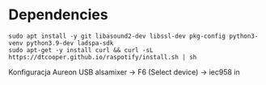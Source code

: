 # Dependencies
```
sudo apt install -y git libasound2-dev libssl-dev pkg-config python3-venv python3.9-dev ladspa-sdk
sudo apt-get -y install curl && curl -sL https://dtcooper.github.io/raspotify/install.sh | sh
```

Konfiguracja Aureon USB
alsamixer -> F6 (Select device) -> iec958 in